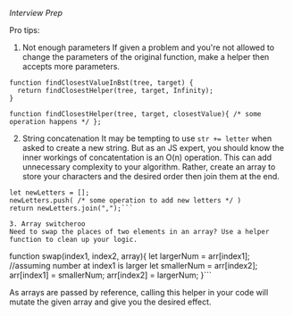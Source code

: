 _Interview Prep_

Pro tips:
1. Not enough parameters
If given a problem and you're not allowed to change the parameters of the original function, make a helper then accepts more parameters.

```
function findClosestValueInBst(tree, target) {
  return findClosestHelper(tree, target, Infinity);
}

function findClosestHelper(tree, target, closestValue){ /* some operation happens */ };
```

2. String concatenation
It may be tempting to use `str += letter` when asked to create a new string. But as an JS expert, you should know the inner workings of concatentation is an O(n) operation. This can add unnecessary complexity to your algorithm. Rather, create an array to store your characters and the desired order then join them at the end.

```
let newLetters = [];
newLetters.push( /* some operation to add new letters */ )
return newLetters.join(",");```

3. Array switcheroo
Need to swap the places of two elements in an array? Use a helper function to clean up your logic.

```
function swap(index1, index2, array){
  let largerNum = arr[index1]; //assuming number at index1 is larger
  let smallerNum = arr[index2];
  arr[index1] = smallerNum;
  arr[index2] = largerNum;
}```

As arrays are passed by reference, calling this helper in your code will mutate the given array and give you the desired effect.

